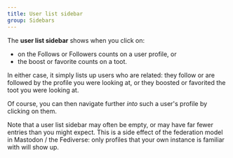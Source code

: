 ```yaml
---
title: User list sidebar
group: Sidebars
---
```


The **user list sidebar** shows when you click on:

- on the Follows or Followers counts on a user profile, or
- the boost or favorite counts on a toot.

In either case, it simply lists up users who are related: they follow or are
followed by the profile you were looking at, or they boosted or favorited the
toot you were looking at.

Of course, you can then navigate further _into_ such a user's profile by
clicking on them.

Note that a user list sidebar may often be empty, or may have far fewer entries
than you might expect. This is a side effect of the federation model in
Mastodon / the Fediverse: only profiles that your own instance is familiar with
will show up.
